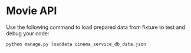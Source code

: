 # Movie API

Use the following command to load prepared data from fixture to test and debug your code:

  `python manage.py loaddata cinema_service_db_data.json`


